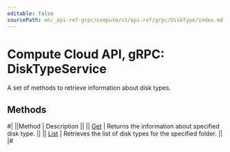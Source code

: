 ```yaml
---
editable: false
sourcePath: en/_api-ref-grpc/compute/v1/api-ref/grpc/DiskType/index.md
---
```


# Compute Cloud API, gRPC: DiskTypeService

A set of methods to retrieve information about disk types.

## Methods

#|
||Method | Description ||
|| [Get](get.md) | Returns the information about specified disk type. ||
|| [List](list.md) | Retrieves the list of disk types for the specified folder. ||
|#